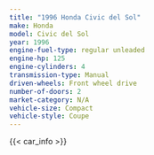 ```yaml
---
title: "1996 Honda Civic del Sol"
make: Honda
model: Civic del Sol
year: 1996
engine-fuel-type: regular unleaded
engine-hp: 125
engine-cylinders: 4
transmission-type: Manual
driven-wheels: Front wheel drive
number-of-doors: 2
market-category: N/A
vehicle-size: Compact
vehicle-style: Coupe
---
```


{{< car_info >}}
